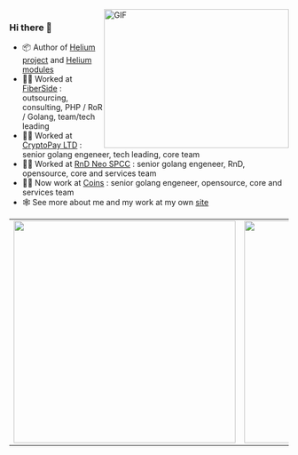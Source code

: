  <img align="right" height="250" width="333" alt="GIF" src="https://raw.githubusercontent.com/im-kulikov/im-kulikov/master/logo.gif" />

### Hi there 👋

- 📦 Author of [Helium project](https://github.com/im-kulikov/helium) and [Helium modules](https://github.com/go-helium)
- 👨‍💻 Worked at [FiberSide](https://fiberside.ru) : outsourcing, consulting, PHP / RoR / Golang, team/tech leading
- 👨‍💻 Worked at [CryptoPay LTD](https://cryptopay.me) : senior golang engeneer, tech leading, core team
- 👨‍💻 Worked at [RnD Neo SPCC](https://nspcc.ru) : senior golang engeneer, RnD, opensource, core and services team
- 👨‍💻 Now work at [Coins](https://coins.ph) : senior golang engeneer, opensource, core and services team
- 🕸 See more about me and my work at my own [site](https://kulikov.im)


<table border="0">
  <tr>
    <td>
      <img width="400" src="https://github-readme-stats.vercel.app/api?username=im-kulikov&show_icons=true&hide_border=true&count_private=true">
    </td>
    <td>
      <img width="400" src="https://github-readme-stats.vercel.app/api/top-langs/?username=im-kulikov&show_icons=true&hide_border=true&count_private=true&layout=compact&hide=php">
    </td>
  </tr>
</table>
